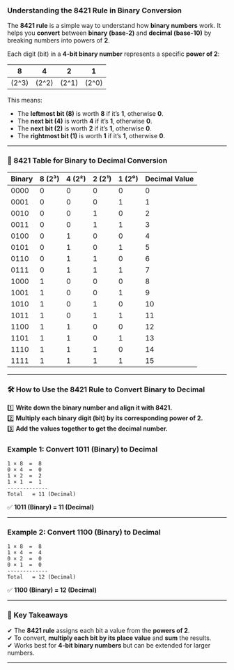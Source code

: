### **Understanding the 8421 Rule in Binary Conversion**  

The **8421 rule** is a simple way to understand how **binary numbers** work. It helps you **convert** between **binary (base-2)** and **decimal (base-10)** by breaking numbers into powers of **2**.  

Each digit (bit) in a **4-bit binary number** represents a specific **power of 2**:  

| **8**  | **4**  | **2**  | **1**  |  
|--------|--------|--------|--------|  
| \(2^3\) | \(2^2\) | \(2^1\) | \(2^0\) |  

This means:
- The **leftmost bit (8)** is worth **8** if it’s **1**, otherwise **0**.
- The **next bit (4)** is worth **4** if it’s **1**, otherwise **0**.
- The **next bit (2)** is worth **2** if it’s **1**, otherwise **0**.
- The **rightmost bit (1)** is worth **1** if it’s **1**, otherwise **0**.

---

### **📝 8421 Table for Binary to Decimal Conversion**  

| **Binary** | **8 (2³)** | **4 (2²)** | **2 (2¹)** | **1 (2⁰)** | **Decimal Value** |
|------------|------------|------------|------------|------------|----------------|
| 0000       | 0          | 0          | 0          | 0          | 0              |
| 0001       | 0          | 0          | 0          | 1          | 1              |
| 0010       | 0          | 0          | 1          | 0          | 2              |
| 0011       | 0          | 0          | 1          | 1          | 3              |
| 0100       | 0          | 1          | 0          | 0          | 4              |
| 0101       | 0          | 1          | 0          | 1          | 5              |
| 0110       | 0          | 1          | 1          | 0          | 6              |
| 0111       | 0          | 1          | 1          | 1          | 7              |
| 1000       | 1          | 0          | 0          | 0          | 8              |
| 1001       | 1          | 0          | 0          | 1          | 9              |
| 1010       | 1          | 0          | 1          | 0          | 10             |
| 1011       | 1          | 0          | 1          | 1          | 11             |
| 1100       | 1          | 1          | 0          | 0          | 12             |
| 1101       | 1          | 1          | 0          | 1          | 13             |
| 1110       | 1          | 1          | 1          | 0          | 14             |
| 1111       | 1          | 1          | 1          | 1          | 15             |

---

### **🛠 How to Use the 8421 Rule to Convert Binary to Decimal**
1️⃣ **Write down the binary number and align it with 8421.**  
2️⃣ **Multiply each binary digit (bit) by its corresponding power of 2.**  
3️⃣ **Add the values together to get the decimal number.**  

### **Example 1: Convert 1011 (Binary) to Decimal**
```
1 × 8  =  8
0 × 4  =  0
1 × 2  =  2
1 × 1  =  1
-------------
Total   = 11 (Decimal)
```
✅ **1011 (Binary) = 11 (Decimal)**  

---

### **Example 2: Convert 1100 (Binary) to Decimal**
```
1 × 8  =  8
1 × 4  =  4
0 × 2  =  0
0 × 1  =  0
-------------
Total   = 12 (Decimal)
```
✅ **1100 (Binary) = 12 (Decimal)**  

---

### **🎯 Key Takeaways**
✔ The **8421 rule** assigns each bit a value from the **powers of 2**.  
✔ To convert, **multiply each bit by its place value** and **sum** the results.  
✔ Works best for **4-bit binary numbers** but can be extended for larger numbers.  

***
